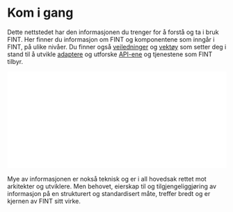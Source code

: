 # Kom i gang

Dette nettstedet har den informasjonen du trenger for å forstå og ta i bruk FINT. Her finner du informasjon om FINT og komponentene som inngår i FINT, på ulike nivåer. Du finner også [veiledninger](./tutorials.md) og [vektøy](./tools.md) som setter deg i stand til å utvikle [adaptere](./technical.md?id=developing-an-adapter) og utforske [API-ene](./technical.md?id=understanding-the-api) og tjenestene som FINT tilbyr.

![ill1](_media/fint-cartoon-start.png)

Mye av informasjonen er nokså teknisk og er i all hovedsak rettet mot arkitekter og utviklere. Men behovet, eierskap til og tilgjengeliggjøring av informasjon på en strukturert og standardisert måte, treffer bredt og er kjernen av FINT sitt virke.
